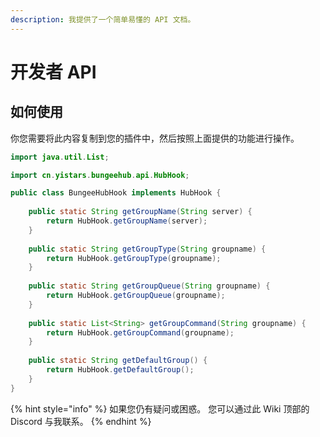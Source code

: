```yaml
---
description: 我提供了一个简单易懂的 API 文档。
---
```

# 开发者 API

## 如何使用

你您需要将此内容复制到您的插件中，然后按照上面提供的功能进行操作。

```java
import java.util.List;

import cn.yistars.bungeehub.api.HubHook;

public class BungeeHubHook implements HubHook {
 
    public static String getGroupName(String server) {
        return HubHook.getGroupName(server);
    }
 
    public static String getGroupType(String groupname) {
        return HubHook.getGroupType(groupname);
    }
 
    public static String getGroupQueue(String groupname) {
        return HubHook.getGroupQueue(groupname);
    }
 
    public static List<String> getGroupCommand(String groupname) {
        return HubHook.getGroupCommand(groupname);
    }
 
    public static String getDefaultGroup() {
        return HubHook.getDefaultGroup();
    }
}
```

{% hint style="info" %}
如果您仍有疑问或困惑。 您可以通过此 Wiki 顶部的 Discord 与我联系。
{% endhint %}
